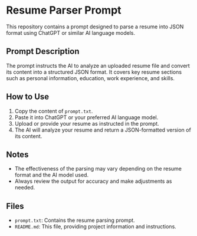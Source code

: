 # Resume Parser Prompt

This repository contains a prompt designed to parse a resume into JSON format using ChatGPT or similar AI language models.

## Prompt Description

The prompt instructs the AI to analyze an uploaded resume file and convert its content into a structured JSON format. It covers key resume sections such as personal information, education, work experience, and skills.

## How to Use

1. Copy the content of `prompt.txt`.
2. Paste it into ChatGPT or your preferred AI language model.
3. Upload or provide your resume as instructed in the prompt.
4. The AI will analyze your resume and return a JSON-formatted version of its content.

## Notes

- The effectiveness of the parsing may vary depending on the resume format and the AI model used.
- Always review the output for accuracy and make adjustments as needed.

## Files

- `prompt.txt`: Contains the resume parsing prompt.
- `README.md`: This file, providing project information and instructions.

